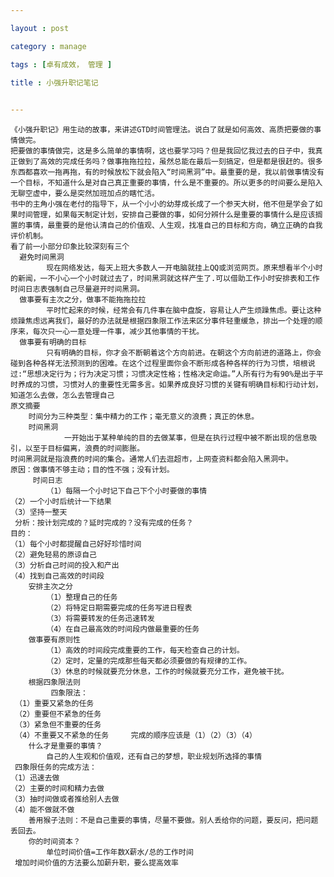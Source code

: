 ```yaml
---

layout : post

category : manage

tags : [卓有成效， 管理 ]

title : 小强升职记笔记
    

---
```

    
    《小强升职记》用生动的故事，来讲述GTD时间管理法。说白了就是如何高效、高质把要做的事情做完。
    把要做的事情做完，这是多么简单的事情啊，这也要学习吗？但是我回忆我过去的日子中，我真正做到了高效的完成任务吗？做事拖拖拉拉，虽然总能在最后一刻搞定，但是都是很赶的。很多东西都喜欢一拖再拖，有的时候放松下就会陷入“时间黑洞”中。最重要的是，我以前做事情没有一个目标，不知道什么是对自己真正重要的事情，什么是不重要的。所以更多的时间要么是陷入无聊空虚中，要么是突然加班加点的瞎忙活。
    书中的主角小强在老付的指导下，从一个小小的幼芽成长成了一个参天大树，他不但是学会了如果时间管理，如果每天制定计划，安排自己要做的事，如何分辨什么是重要的事情什么是应该搁置的事情，最重要的是他认清自己的价值观、人生观，找准自己的目标和方向，确立正确的自我评价机制。 
    看了前一小部分印象比较深刻有三个
      避免时间黑洞
            现在网络发达，每天上班大多数人一开电脑就挂上QQ或浏览网页。原来想看半个小时的新闻，一不小心一个小时就过去了，时间黑洞就这样产生了.可以借助工作小时安排表和工作时间日志表强制自己尽量避开时间黑洞。
      做事要有主次之分，做事不能拖拖拉拉
            平时忙起来的时候，经常会有几件事在脑中盘旋，容易让人产生烦躁焦虑。要让这种烦躁焦虑远离我们，最好的办法就是根据四象限工作法来区分事件轻重缓急，排出一个处理的顺序来，每次只一心一意处理一件事，减少其他事情的干扰。
      做事要有明确的目标
            只有明确的目标，你才会不断朝着这个方向前进。在朝这个方向前进的道路上，你会碰到各种各样无法预测到的困难。在这个过程里面你会不断形成各种各样的行为习惯，培根说过:“思想决定行为；行为决定习惯；习惯决定性格；性格决定命运。”人所有行为有90%是出于平时养成的习惯，习惯对人的重要性无需多言。如果养成良好习惯的关键有明确目标和行动计划，知道怎么去做，怎么去管理自己
    原文摘要
        时间分为三种类型：集中精力的工作；毫无意义的浪费；真正的休息。
        时间黑洞
                一开始出于某种单纯的目的去做某事，但是在执行过程中被不断出现的信息吸引，以至于目标偏离，浪费的时间膨胀。                       
    时间黑洞就是指浪费的时间的集合。通常人们去逛超市，上网查资料都会陷入黑洞中。           
    原因：做事情不够主动；目的性不强；没有计划。 
         时间日志     
            （1）每隔一个小时记下自己下个小时要做的事情     
    （2）一个小时后统计一下结果     
    （3）坚持一整天    
     分析：按计划完成的？延时完成的？没有完成的任务？     
    目的：     
    （1）每个小时都提醒自己好好珍惜时间     
    （2）避免轻易的原谅自己     
    （3）分析自己时间的投入和产出    
    （4）找到自己高效的时间段 
        安排主次之分
            （1）整理自己的任务       
            （2）将特定日期需要完成的任务写进日程表       
            （3）将需要转发的任务迅速转发       
            （4）在自己最高效的时间段内做最重要的任务
        做事要有原则性
            （1）高效的时间段完成重要的工作，每天检查自己的计划。                 
            （2）定时，定量的完成那些每天都必须要做的有规律的工作。                 
            （3）休息的时候就要充分休息，工作的时候就要充分工作，避免被干扰。
        根据四象限法则
             四象限法：
     （1）重要又紧急的任务                        
     （2）重要但不紧急的任务                        
     （3）紧急但不重要的任务                        
     （4）不重要又不紧急的任务     完成的顺序应该是（1）（2）（3）（4）
        什么才是重要的事情？
            自己的人生观和价值观，还有自己的梦想，职业规划所选择的事情    
     四象限任务的完成方法：     
    （1）迅速去做     
    （2）主要的时间和精力去做     
    （3）抽时间做或者推给别人去做     
    （4）能不做就不做
        善用猴子法则：不是自己重要的事情，尽量不要做。别人丢给你的问题，要反问，把问题丢回去。
        你的时间资本？   
            单位时间价值=工作年数X薪水/总的工作时间   
     增加时间价值的方法要么加薪升职，要么提高效率

